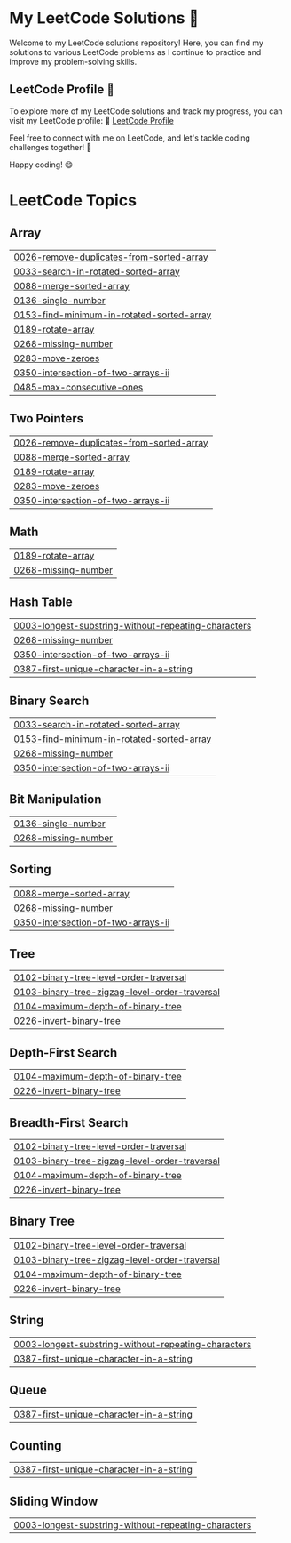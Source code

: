 # My LeetCode Solutions 🎯

Welcome to my LeetCode solutions repository! Here, you can find my solutions to various LeetCode problems as I continue to practice and improve my problem-solving skills.

## LeetCode Profile 🚀

To explore more of my LeetCode solutions and track my progress, you can visit my LeetCode profile:
🔗 [LeetCode Profile](https://leetcode.com/aroy3/)

Feel free to connect with me on LeetCode, and let's tackle coding challenges together! 💪

Happy coding! 😄

<!---LeetCode Topics Start-->
# LeetCode Topics
## Array
|  |
| ------- |
| [0026-remove-duplicates-from-sorted-array](https://github.com/Aishwarya11roy/LeetCode/tree/master/0026-remove-duplicates-from-sorted-array) |
| [0033-search-in-rotated-sorted-array](https://github.com/Aishwarya11roy/LeetCode/tree/master/0033-search-in-rotated-sorted-array) |
| [0088-merge-sorted-array](https://github.com/Aishwarya11roy/LeetCode/tree/master/0088-merge-sorted-array) |
| [0136-single-number](https://github.com/Aishwarya11roy/LeetCode/tree/master/0136-single-number) |
| [0153-find-minimum-in-rotated-sorted-array](https://github.com/Aishwarya11roy/LeetCode/tree/master/0153-find-minimum-in-rotated-sorted-array) |
| [0189-rotate-array](https://github.com/Aishwarya11roy/LeetCode/tree/master/0189-rotate-array) |
| [0268-missing-number](https://github.com/Aishwarya11roy/LeetCode/tree/master/0268-missing-number) |
| [0283-move-zeroes](https://github.com/Aishwarya11roy/LeetCode/tree/master/0283-move-zeroes) |
| [0350-intersection-of-two-arrays-ii](https://github.com/Aishwarya11roy/LeetCode/tree/master/0350-intersection-of-two-arrays-ii) |
| [0485-max-consecutive-ones](https://github.com/Aishwarya11roy/LeetCode/tree/master/0485-max-consecutive-ones) |
## Two Pointers
|  |
| ------- |
| [0026-remove-duplicates-from-sorted-array](https://github.com/Aishwarya11roy/LeetCode/tree/master/0026-remove-duplicates-from-sorted-array) |
| [0088-merge-sorted-array](https://github.com/Aishwarya11roy/LeetCode/tree/master/0088-merge-sorted-array) |
| [0189-rotate-array](https://github.com/Aishwarya11roy/LeetCode/tree/master/0189-rotate-array) |
| [0283-move-zeroes](https://github.com/Aishwarya11roy/LeetCode/tree/master/0283-move-zeroes) |
| [0350-intersection-of-two-arrays-ii](https://github.com/Aishwarya11roy/LeetCode/tree/master/0350-intersection-of-two-arrays-ii) |
## Math
|  |
| ------- |
| [0189-rotate-array](https://github.com/Aishwarya11roy/LeetCode/tree/master/0189-rotate-array) |
| [0268-missing-number](https://github.com/Aishwarya11roy/LeetCode/tree/master/0268-missing-number) |
## Hash Table
|  |
| ------- |
| [0003-longest-substring-without-repeating-characters](https://github.com/Aishwarya11roy/LeetCode/tree/master/0003-longest-substring-without-repeating-characters) |
| [0268-missing-number](https://github.com/Aishwarya11roy/LeetCode/tree/master/0268-missing-number) |
| [0350-intersection-of-two-arrays-ii](https://github.com/Aishwarya11roy/LeetCode/tree/master/0350-intersection-of-two-arrays-ii) |
| [0387-first-unique-character-in-a-string](https://github.com/Aishwarya11roy/LeetCode/tree/master/0387-first-unique-character-in-a-string) |
## Binary Search
|  |
| ------- |
| [0033-search-in-rotated-sorted-array](https://github.com/Aishwarya11roy/LeetCode/tree/master/0033-search-in-rotated-sorted-array) |
| [0153-find-minimum-in-rotated-sorted-array](https://github.com/Aishwarya11roy/LeetCode/tree/master/0153-find-minimum-in-rotated-sorted-array) |
| [0268-missing-number](https://github.com/Aishwarya11roy/LeetCode/tree/master/0268-missing-number) |
| [0350-intersection-of-two-arrays-ii](https://github.com/Aishwarya11roy/LeetCode/tree/master/0350-intersection-of-two-arrays-ii) |
## Bit Manipulation
|  |
| ------- |
| [0136-single-number](https://github.com/Aishwarya11roy/LeetCode/tree/master/0136-single-number) |
| [0268-missing-number](https://github.com/Aishwarya11roy/LeetCode/tree/master/0268-missing-number) |
## Sorting
|  |
| ------- |
| [0088-merge-sorted-array](https://github.com/Aishwarya11roy/LeetCode/tree/master/0088-merge-sorted-array) |
| [0268-missing-number](https://github.com/Aishwarya11roy/LeetCode/tree/master/0268-missing-number) |
| [0350-intersection-of-two-arrays-ii](https://github.com/Aishwarya11roy/LeetCode/tree/master/0350-intersection-of-two-arrays-ii) |
## Tree
|  |
| ------- |
| [0102-binary-tree-level-order-traversal](https://github.com/Aishwarya11roy/LeetCode/tree/master/0102-binary-tree-level-order-traversal) |
| [0103-binary-tree-zigzag-level-order-traversal](https://github.com/Aishwarya11roy/LeetCode/tree/master/0103-binary-tree-zigzag-level-order-traversal) |
| [0104-maximum-depth-of-binary-tree](https://github.com/Aishwarya11roy/LeetCode/tree/master/0104-maximum-depth-of-binary-tree) |
| [0226-invert-binary-tree](https://github.com/Aishwarya11roy/LeetCode/tree/master/0226-invert-binary-tree) |
## Depth-First Search
|  |
| ------- |
| [0104-maximum-depth-of-binary-tree](https://github.com/Aishwarya11roy/LeetCode/tree/master/0104-maximum-depth-of-binary-tree) |
| [0226-invert-binary-tree](https://github.com/Aishwarya11roy/LeetCode/tree/master/0226-invert-binary-tree) |
## Breadth-First Search
|  |
| ------- |
| [0102-binary-tree-level-order-traversal](https://github.com/Aishwarya11roy/LeetCode/tree/master/0102-binary-tree-level-order-traversal) |
| [0103-binary-tree-zigzag-level-order-traversal](https://github.com/Aishwarya11roy/LeetCode/tree/master/0103-binary-tree-zigzag-level-order-traversal) |
| [0104-maximum-depth-of-binary-tree](https://github.com/Aishwarya11roy/LeetCode/tree/master/0104-maximum-depth-of-binary-tree) |
| [0226-invert-binary-tree](https://github.com/Aishwarya11roy/LeetCode/tree/master/0226-invert-binary-tree) |
## Binary Tree
|  |
| ------- |
| [0102-binary-tree-level-order-traversal](https://github.com/Aishwarya11roy/LeetCode/tree/master/0102-binary-tree-level-order-traversal) |
| [0103-binary-tree-zigzag-level-order-traversal](https://github.com/Aishwarya11roy/LeetCode/tree/master/0103-binary-tree-zigzag-level-order-traversal) |
| [0104-maximum-depth-of-binary-tree](https://github.com/Aishwarya11roy/LeetCode/tree/master/0104-maximum-depth-of-binary-tree) |
| [0226-invert-binary-tree](https://github.com/Aishwarya11roy/LeetCode/tree/master/0226-invert-binary-tree) |
## String
|  |
| ------- |
| [0003-longest-substring-without-repeating-characters](https://github.com/Aishwarya11roy/LeetCode/tree/master/0003-longest-substring-without-repeating-characters) |
| [0387-first-unique-character-in-a-string](https://github.com/Aishwarya11roy/LeetCode/tree/master/0387-first-unique-character-in-a-string) |
## Queue
|  |
| ------- |
| [0387-first-unique-character-in-a-string](https://github.com/Aishwarya11roy/LeetCode/tree/master/0387-first-unique-character-in-a-string) |
## Counting
|  |
| ------- |
| [0387-first-unique-character-in-a-string](https://github.com/Aishwarya11roy/LeetCode/tree/master/0387-first-unique-character-in-a-string) |
## Sliding Window
|  |
| ------- |
| [0003-longest-substring-without-repeating-characters](https://github.com/Aishwarya11roy/LeetCode/tree/master/0003-longest-substring-without-repeating-characters) |
<!---LeetCode Topics End-->